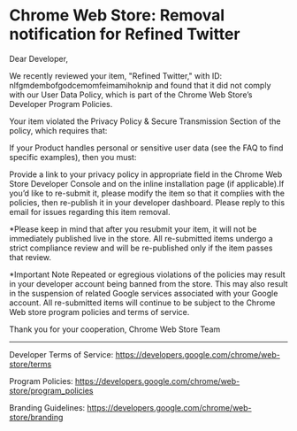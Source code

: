 # Chrome Web Store: Removal notification for Refined Twitter

Dear Developer,

We recently reviewed your item, "Refined Twitter," with ID:
nlfgmdembofgodcemomfeimamihoknip and found that it did not comply with our
User Data Policy, which is part of the Chrome Web Store’s Developer Program
Policies.

Your item violated the Privacy Policy & Secure Transmission Section of the
policy, which requires that:

If your Product handles personal or sensitive user data (see the FAQ to
find specific examples), then you must:

Provide a link to your privacy policy in appropriate field in the Chrome
Web Store Developer Console and on the inline installation page (if
applicable).If you’d like to re-submit it, please modify the item so that
it complies with the policies, then re-publish it in your developer
dashboard. Please reply to this email for issues regarding this item
removal.

\*Please keep in mind that after you resubmit your item, it will not be
immediately published live in the store. All re-submitted items undergo a
strict compliance review and will be re-published only if the item passes
that review.

\*Important Note
Repeated or egregious violations of the policies may result in your
developer account being banned from the store. This may also result in the
suspension of related Google services associated with your Google account.
All re-submitted items will continue to be subject to the Chrome Web store
program policies and terms of service.

Thank you for your cooperation,
Chrome Web Store Team

---------------------------
Developer Terms of Service:
https://developers.google.com/chrome/web-store/terms

Program Policies:
https://developers.google.com/chrome/web-store/program_policies

Branding Guidelines:
https://developers.google.com/chrome/web-store/branding
